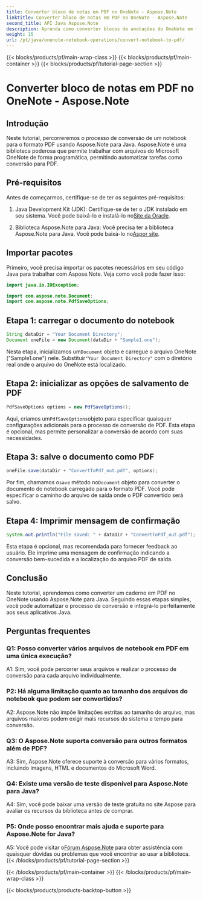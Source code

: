 ```yaml
---
title: Converter bloco de notas em PDF no OneNote - Aspose.Note
linktitle: Converter bloco de notas em PDF no OneNote - Aspose.Note
second_title: API Java Aspose.Note
description: Aprenda como converter blocos de anotações do OneNote em formato PDF usando Aspose.Note para Java. Siga este guia passo a passo para integração perfeita com seus aplicativos Java.
weight: 15
url: /pt/java/onenote-notebook-operations/convert-notebook-to-pdf/
---
```


{{< blocks/products/pf/main-wrap-class >}}
{{< blocks/products/pf/main-container >}}
{{< blocks/products/pf/tutorial-page-section >}}

# Converter bloco de notas em PDF no OneNote - Aspose.Note

## Introdução

Neste tutorial, percorreremos o processo de conversão de um notebook para o formato PDF usando Aspose.Note para Java. Aspose.Note é uma biblioteca poderosa que permite trabalhar com arquivos do Microsoft OneNote de forma programática, permitindo automatizar tarefas como conversão para PDF.

## Pré-requisitos

Antes de começarmos, certifique-se de ter os seguintes pré-requisitos:

1.  Java Development Kit (JDK): Certifique-se de ter o JDK instalado em seu sistema. Você pode baixá-lo e instalá-lo no[Site da Oracle](https://www.oracle.com/java/technologies/javase-jdk15-downloads.html).

2. Biblioteca Aspose.Note para Java: Você precisa ter a biblioteca Aspose.Note para Java. Você pode baixá-lo no[Aspor site](https://releases.aspose.com/note/java/).

## Importar pacotes

Primeiro, você precisa importar os pacotes necessários em seu código Java para trabalhar com Aspose.Note. Veja como você pode fazer isso:

```java
import java.io.IOException;

import com.aspose.note.Document;
import com.aspose.note.PdfSaveOptions;
```

## Etapa 1: carregar o documento do notebook

```java
String dataDir = "Your Document Directory";
Document oneFile = new Document(dataDir + "Sample1.one");
```

 Nesta etapa, inicializamos um`Document` objeto e carregue o arquivo OneNote ("Sample1.one") nele. Substituir`"Your Document Directory"` com o diretório real onde o arquivo do OneNote está localizado.

## Etapa 2: inicializar as opções de salvamento de PDF

```java
PdfSaveOptions options = new PdfSaveOptions();
```

 Aqui, criamos um`PdfSaveOptions`objeto para especificar quaisquer configurações adicionais para o processo de conversão de PDF. Esta etapa é opcional, mas permite personalizar a conversão de acordo com suas necessidades.

## Etapa 3: salve o documento como PDF

```java
oneFile.save(dataDir + "ConvertToPdf_out.pdf", options);
```

 Por fim, chamamos o`save` método no`Document` objeto para converter o documento do notebook carregado para o formato PDF. Você pode especificar o caminho do arquivo de saída onde o PDF convertido será salvo. 

## Etapa 4: Imprimir mensagem de confirmação

```java
System.out.println("File saved: " + dataDir + "ConvertToPdf_out.pdf");
```

Esta etapa é opcional, mas recomendada para fornecer feedback ao usuário. Ele imprime uma mensagem de confirmação indicando a conversão bem-sucedida e a localização do arquivo PDF de saída.

## Conclusão

Neste tutorial, aprendemos como converter um caderno em PDF no OneNote usando Aspose.Note para Java. Seguindo essas etapas simples, você pode automatizar o processo de conversão e integrá-lo perfeitamente aos seus aplicativos Java.

## Perguntas frequentes

### Q1: Posso converter vários arquivos de notebook em PDF em uma única execução?

A1: Sim, você pode percorrer seus arquivos e realizar o processo de conversão para cada arquivo individualmente.

### P2: Há alguma limitação quanto ao tamanho dos arquivos do notebook que podem ser convertidos?

A2: Aspose.Note não impõe limitações estritas ao tamanho do arquivo, mas arquivos maiores podem exigir mais recursos do sistema e tempo para conversão.

### Q3: O Aspose.Note suporta conversão para outros formatos além de PDF?

A3: Sim, Aspose.Note oferece suporte à conversão para vários formatos, incluindo imagens, HTML e documentos do Microsoft Word.

### Q4: Existe uma versão de teste disponível para Aspose.Note para Java?

A4: Sim, você pode baixar uma versão de teste gratuita no site Aspose para avaliar os recursos da biblioteca antes de comprar.

### P5: Onde posso encontrar mais ajuda e suporte para Aspose.Note for Java?

 A5: Você pode visitar o[Fórum Aspose.Note](https://forum.aspose.com/c/note/28) para obter assistência com quaisquer dúvidas ou problemas que você encontrar ao usar a biblioteca.
{{< /blocks/products/pf/tutorial-page-section >}}

{{< /blocks/products/pf/main-container >}}
{{< /blocks/products/pf/main-wrap-class >}}

{{< blocks/products/products-backtop-button >}}

